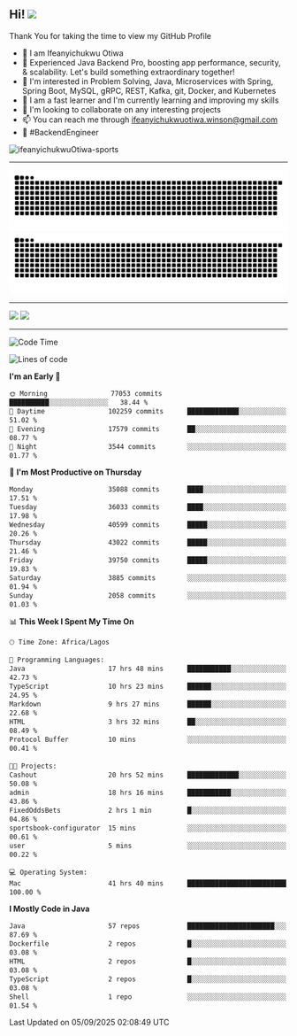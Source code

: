 <!-- BLOG-POST-LIST:START --><!-- BLOG-POST-LIST:END -->

## Hi! <img src="https://media.giphy.com/media/hvRJCLFzcasrR4ia7z/giphy.gif" width="4%"> 

Thank You for taking the time to view my GitHub Profile

- 👋 I am Ifeanyichukwu Otiwa
- 🚀 Experienced Java Backend Pro, boosting app performance, security, & scalability. Let's build something extraordinary together!
- 👀 I'm interested in Problem Solving, Java, Microservices with Spring, Spring Boot, MySQL, gRPC, REST, Kafka, git, Docker, and Kubernetes
- 🌱 I am a fast learner and I'm currently learning and improving my skills
- 💞️ I'm looking to collaborate on any interesting projects
- 📫 You can reach me through ifeanyichukwuotiwa.winson@gmail.com
- 🚀 #BackendEngineer

<p align="left" marginTop="10px"> <img src="https://komarev.com/ghpvc/?username=ifeanyichukwuOtiwa-sports&label=Profile%20views&color=0e75b6&style=for-the-badge" alt="ifeanyichukwuOtiwa-sports" /> </p>

***

<!--🐍📈SNAKEGRAPH / 🌐WEBSITE: https://github.com/Platane/snk -->
![github contribution grid snake animation](https://raw.githubusercontent.com/ifeanyichukwuOtiwa-sports/ifeanyichukwuOtiwa-sports/output/github-contribution-grid-snake-dark.svg#gh-dark-mode-only)![github contribution grid snake animation](https://raw.githubusercontent.com/ifeanyichukwuOtiwa-sports/ifeanyichukwuOtiwa-sports/output/github-contribution-grid-snake.svg#gh-light-mode-only)

***

<p float="left">
  <img float="left" src="https://github-readme-stats.vercel.app/api?username=ifeanyichukwuOtiwa-sports&count_private=true&include_all_commits=true&theme=react&show_icons=true" />
  <img float="right" src="https://github-readme-stats.vercel.app/api/top-langs/?username=ifeanyichukwuOtiwa-sports&layout=compact&show_icons=true&theme=react" /> 
</p>

***



<!--START_SECTION:waka-->
![Code Time](http://img.shields.io/badge/Code%20Time-4%2C166%20hrs%2024%20mins-blue)

![Lines of code](https://img.shields.io/badge/From%20Hello%20World%20I%27ve%20Written-59.6%20million%20lines%20of%20code-blue)

**I'm an Early 🐤** 

```text
🌞 Morning                77053 commits       ██████████░░░░░░░░░░░░░░░   38.44 % 
🌆 Daytime                102259 commits      █████████████░░░░░░░░░░░░   51.02 % 
🌃 Evening                17579 commits       ██░░░░░░░░░░░░░░░░░░░░░░░   08.77 % 
🌙 Night                  3544 commits        ░░░░░░░░░░░░░░░░░░░░░░░░░   01.77 % 
```
📅 **I'm Most Productive on Thursday** 

```text
Monday                   35088 commits       ████░░░░░░░░░░░░░░░░░░░░░   17.51 % 
Tuesday                  36033 commits       ████░░░░░░░░░░░░░░░░░░░░░   17.98 % 
Wednesday                40599 commits       █████░░░░░░░░░░░░░░░░░░░░   20.26 % 
Thursday                 43022 commits       █████░░░░░░░░░░░░░░░░░░░░   21.46 % 
Friday                   39750 commits       █████░░░░░░░░░░░░░░░░░░░░   19.83 % 
Saturday                 3885 commits        ░░░░░░░░░░░░░░░░░░░░░░░░░   01.94 % 
Sunday                   2058 commits        ░░░░░░░░░░░░░░░░░░░░░░░░░   01.03 % 
```


📊 **This Week I Spent My Time On** 

```text
🕑︎ Time Zone: Africa/Lagos

💬 Programming Languages: 
Java                     17 hrs 48 mins      ███████████░░░░░░░░░░░░░░   42.73 % 
TypeScript               10 hrs 23 mins      ██████░░░░░░░░░░░░░░░░░░░   24.95 % 
Markdown                 9 hrs 27 mins       ██████░░░░░░░░░░░░░░░░░░░   22.68 % 
HTML                     3 hrs 32 mins       ██░░░░░░░░░░░░░░░░░░░░░░░   08.49 % 
Protocol Buffer          10 mins             ░░░░░░░░░░░░░░░░░░░░░░░░░   00.41 % 

🐱‍💻 Projects: 
Cashout                  20 hrs 52 mins      █████████████░░░░░░░░░░░░   50.08 % 
admin                    18 hrs 16 mins      ███████████░░░░░░░░░░░░░░   43.86 % 
FixedOddsBets            2 hrs 1 min         █░░░░░░░░░░░░░░░░░░░░░░░░   04.86 % 
sportsbook-configurator  15 mins             ░░░░░░░░░░░░░░░░░░░░░░░░░   00.61 % 
user                     5 mins              ░░░░░░░░░░░░░░░░░░░░░░░░░   00.22 % 

💻 Operating System: 
Mac                      41 hrs 40 mins      █████████████████████████   100.00 % 
```

**I Mostly Code in Java** 

```text
Java                     57 repos            ██████████████████████░░░   87.69 % 
Dockerfile               2 repos             █░░░░░░░░░░░░░░░░░░░░░░░░   03.08 % 
HTML                     2 repos             █░░░░░░░░░░░░░░░░░░░░░░░░   03.08 % 
TypeScript               2 repos             █░░░░░░░░░░░░░░░░░░░░░░░░   03.08 % 
Shell                    1 repo              ░░░░░░░░░░░░░░░░░░░░░░░░░   01.54 % 
```




 Last Updated on 05/09/2025 02:08:49 UTC
<!--END_SECTION:waka-->

<!--
<p align="center">
![trophy](https://github-profile-trophy.vercel.app/?username=ifeanyichukwuOtiwa-sports&theme=onedark) (https://github.com/ryo-ma/github-profile-trophy)
</p>
-->

<!---
ifeanyi-otiwa/ifeanyi-otiwa is a ✨ special ✨ repository because its `README.md` (this file) appears on your GitHub profile.
You can click the Preview link to take a look at your changes.
--->
